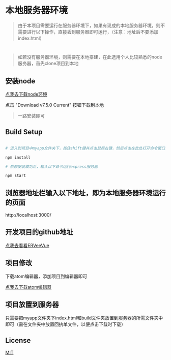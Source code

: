 # 本地服务器环境

> 由于本项目需要运行在服务器环境下，如果有现成的本地服务器环境，则不需要进行以下操作，直接丢到服务器即可运行，（注意：地址后不要添加index.html）

#

> 如若没有服务器环境，则需要在本地搭建，在此选用个人比较熟悉的node服务器，首先clone项目到本地

## 安装node

[点我去下载node环境](https://nodejs.org/en/)

点击 "Download v7.5.0 Current" 按钮下载到本地

> 一路安装即可

## Build Setup

``` bash

# 进入到项目中myapp文件夹下，按住shift键并点击鼠标右键，然后点击在此处打开命令窗口，输入以下命令，安装项目依赖

npm install

# 依赖安装成功后，输入以下命令运行express服务器

npm start

```

## 浏览器地址栏输入以下地址，即为本地服务器环境运行的页面

http://localhost:3000/

## 开发项目的github地址

[点我去看看ERVeeVue](https://github.com/ERVeepp/ERVeeVue)

## 项目修改

下载atom编辑器，添加项目到编辑器即可

[点我去下载atom编辑器](https://atom.io/)

## 项目放置到服务器

只需要把myapp文件夹下index.html和build文件夹放置到服务器的所需文件夹中即可（需在文件夹中放置回执单文件，以便点击下载时下载）

## License

[MIT](http://opensource.org/licenses/MIT)
